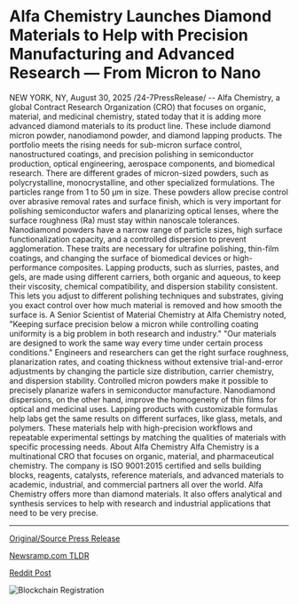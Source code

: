 # Alfa Chemistry Launches Diamond Materials to Help with Precision Manufacturing and Advanced Research — From Micron to Nano

NEW YORK, NY, August 30, 2025 /24-7PressRelease/ -- Alfa Chemistry, a global Contract Research Organization (CRO) that focuses on organic, material, and medicinal chemistry, stated today that it is adding more advanced diamond materials to its product line. These include diamond micron powder, nanodiamond powder, and diamond lapping products. The portfolio meets the rising needs for sub-micron surface control, nanostructured coatings, and precision polishing in semiconductor production, optical engineering, aerospace components, and biomedical research.  There are different grades of micron-sized powders, such as polycrystalline, monocrystalline, and other specialized formulations. The particles range from 1 to 50 μm in size. These powders allow precise control over abrasive removal rates and surface finish, which is very important for polishing semiconductor wafers and planarizing optical lenses, where the surface roughness (Ra) must stay within nanoscale tolerances. Nanodiamond powders have a narrow range of particle sizes, high surface functionalization capacity, and a controlled dispersion to prevent agglomeration. These traits are necessary for ultrafine polishing, thin-film coatings, and changing the surface of biomedical devices or high-performance composites.  Lapping products, such as slurries, pastes, and gels, are made using different carriers, both organic and aqueous, to keep their viscosity, chemical compatibility, and dispersion stability consistent. This lets you adjust to different polishing techniques and substrates, giving you exact control over how much material is removed and how smooth the surface is.  A Senior Scientist of Material Chemistry at Alfa Chemistry noted, "Keeping surface precision below a micron while controlling coating uniformity is a big problem in both research and industry." "Our materials are designed to work the same way every time under certain process conditions." Engineers and researchers can get the right surface roughness, planarization rates, and coating thickness without extensive trial-and-error adjustments by changing the particle size distribution, carrier chemistry, and dispersion stability.  Controlled micron powders make it possible to precisely planarize wafers in semiconductor manufacture. Nanodiamond dispersions, on the other hand, improve the homogeneity of thin films for optical and medicinal uses. Lapping products with customizable formulas help labs get the same results on different surfaces, like glass, metals, and polymers. These materials help with high-precision workflows and repeatable experimental settings by matching the qualities of materials with specific processing needs.  About Alfa Chemistry  Alfa Chemistry is a multinational CRO that focuses on organic, material, and pharmaceutical chemistry. The company is ISO 9001:2015 certified and sells building blocks, reagents, catalysts, reference materials, and advanced materials to academic, industrial, and commercial partners all over the world. Alfa Chemistry offers more than diamond materials. It also offers analytical and synthesis services to help with research and industrial applications that need to be very precise. 

---

[Original/Source Press Release](https://www.24-7pressrelease.com/press-release/526315/alfa-chemistry-launches-diamond-materials-to-help-with-precision-manufacturing-and-advanced-research-from-micron-to-nano)
                    

[Newsramp.com TLDR](https://newsramp.com/curated-news/alfa-chemistry-expands-advanced-diamond-materials-for-precision-industries/e2e6a965965a1fa5d23f60abbaacef8e) 

 



[Reddit Post](https://www.reddit.com/r/newsramp/comments/1n3veil/alfa_chemistry_expands_advanced_diamond_materials/) 



![Blockchain Registration](https://cdn.newsramp.app/24-7PressRelease/qrcode/258/30/corn0ygg.webp)